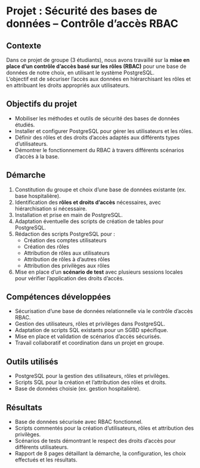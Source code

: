 # Projet : Sécurité des bases de données – Contrôle d’accès RBAC

## Contexte
Dans ce projet de groupe (3 étudiants), nous avons travaillé sur la **mise en place d’un contrôle d’accès basé sur les rôles (RBAC)** pour une base de données de notre choix, en utilisant le système PostgreSQL.  
L’objectif est de sécuriser l’accès aux données en hiérarchisant les rôles et en attribuant les droits appropriés aux utilisateurs.

## Objectifs du projet
- Mobiliser les méthodes et outils de sécurité des bases de données étudiés.  
- Installer et configurer PostgreSQL pour gérer les utilisateurs et les rôles.  
- Définir des rôles et des droits d’accès adaptés aux différents types d’utilisateurs.  
- Démontrer le fonctionnement du RBAC à travers différents scénarios d’accès à la base.

## Démarche
1. Constitution du groupe et choix d’une base de données existante (ex. base hospitalière).  
2. Identification des **rôles et droits d’accès** nécessaires, avec hiérarchisation si nécessaire.  
3. Installation et prise en main de PostgreSQL.  
4. Adaptation éventuelle des scripts de création de tables pour PostgreSQL.  
5. Rédaction des scripts PostgreSQL pour :  
   - Création des comptes utilisateurs  
   - Création des rôles  
   - Attribution de rôles aux utilisateurs  
   - Attribution de rôles à d’autres rôles  
   - Attribution des privilèges aux rôles  
6. Mise en place d’un **scénario de test** avec plusieurs sessions locales pour vérifier l’application des droits d’accès.

## Compétences développées
- Sécurisation d’une base de données relationnelle via le contrôle d’accès RBAC.  
- Gestion des utilisateurs, rôles et privilèges dans PostgreSQL.  
- Adaptation de scripts SQL existants pour un SGBD spécifique.  
- Mise en place et validation de scénarios d’accès sécurisés.  
- Travail collaboratif et coordination dans un projet en groupe.

## Outils utilisés
- PostgreSQL pour la gestion des utilisateurs, rôles et privilèges.  
- Scripts SQL pour la création et l’attribution des rôles et droits.  
- Base de données choisie (ex. gestion hospitalière).  

## Résultats
- Base de données sécurisée avec RBAC fonctionnel.  
- Scripts commentés pour la création d’utilisateurs, rôles et attribution des privilèges.  
- Scénarios de tests démontrant le respect des droits d’accès pour différents utilisateurs.  
- Rapport de 8 pages détaillant la démarche, la configuration, les choix effectués et les résultats.
